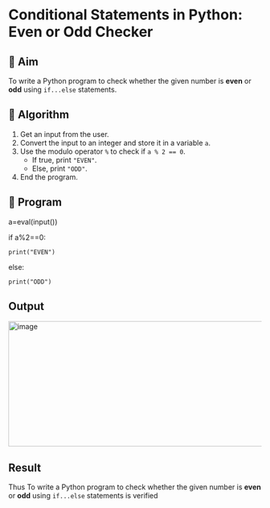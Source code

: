 # Conditional Statements in Python: Even or Odd Checker

## 🎯 Aim
To write a Python program to check whether the given number is **even** or **odd** using `if...else` statements.

## 🧠 Algorithm
1. Get an input from the user.
2. Convert the input to an integer and store it in a variable `a`.
3. Use the modulo operator `%` to check if `a % 2 == 0`.
   - If true, print `"EVEN"`.
   - Else, print `"ODD"`.
4. End the program.

## 🧾 Program
a=eval(input())

if a%2==0:

    print("EVEN")

else:

    print("ODD")

## Output
<img width="784" height="249" alt="image" src="https://github.com/user-attachments/assets/e4ab4db0-11c1-4238-8663-46d560edc802" />

## Result
Thus To write a Python program to check whether the given number is **even** or **odd** using `if...else` statements is verified
